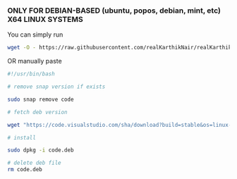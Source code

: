 ### ONLY FOR DEBIAN-BASED (ubuntu, popos, debian, mint, etc) X64 LINUX SYSTEMS

You can simply run 

```bash
wget -O - https://raw.githubusercontent.com/realKarthikNair/realKarthikNair/main/scripts/vscode.sh | bash
```

OR manually paste

```bash
#!/usr/bin/bash

# remove snap version if exists

sudo snap remove code

# fetch deb version

wget "https://code.visualstudio.com/sha/download?build=stable&os=linux-deb-x64" --output-document=code.deb

# install 

sudo dpkg -i code.deb

# delete deb file
rm code.deb
```
